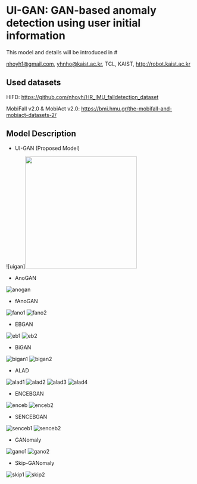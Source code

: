 # UI-GAN: GAN-based anomaly detection using user initial information
This model and details will be introduced in #

nhoyh1@gmail.com, yhnho@kaist.ac.kr, TCL, KAIST, http://robot.kaist.ac.kr

Used datasets
-----------
HIFD: https://github.com/nhoyh/HR_IMU_falldetection_dataset

MobiFall v2.0 & MobiAct v2.0: https://bmi.hmu.gr/the-mobifall-and-mobiact-datasets-2/

Model Description
-----------
- UI-GAN (Proposed Model)

![uigan]<img width="300" src="https://user-images.githubusercontent.com/42211418/89154162-532b0280-d5a1-11ea-9cc8-2f4d3fee2e6b.PNG">

- AnoGAN

![anogan](https://user-images.githubusercontent.com/42211418/89154241-7786df00-d5a1-11ea-8e5e-b38f48ac30ff.PNG)

- fAnoGAN

![fano1](https://user-images.githubusercontent.com/42211418/90361544-7376b900-e099-11ea-8375-038626d780ba.PNG)
![fano2](https://user-images.githubusercontent.com/42211418/90361546-74a7e600-e099-11ea-954e-764089d316fc.PNG)

- EBGAN

![eb1](https://user-images.githubusercontent.com/42211418/90361822-1b8c8200-e09a-11ea-833b-70b54df2f1bf.PNG)
![eb2](https://user-images.githubusercontent.com/42211418/90361824-1cbdaf00-e09a-11ea-85f3-e022506d9e78.PNG)

- BiGAN

![bigan1](https://user-images.githubusercontent.com/42211418/90361859-30691580-e09a-11ea-93bb-351337b849d0.PNG)
![bigan2](https://user-images.githubusercontent.com/42211418/90361860-3101ac00-e09a-11ea-9411-d85d0401d724.PNG)

- ALAD

![alad1](https://user-images.githubusercontent.com/42211418/90361880-4080f500-e09a-11ea-9c6c-8e45d426eb8b.PNG)
![alad2](https://user-images.githubusercontent.com/42211418/90361884-41b22200-e09a-11ea-9274-0b4f96ab7326.PNG)
![alad3](https://user-images.githubusercontent.com/42211418/90361886-424ab880-e09a-11ea-9864-f366584e26bf.PNG)
![alad4](https://user-images.githubusercontent.com/42211418/90361889-424ab880-e09a-11ea-8111-1292030c5f76.PNG)

- ENCEBGAN

![enceb](https://user-images.githubusercontent.com/42211418/90361993-7e7e1900-e09a-11ea-9502-3d42de5584bc.PNG)
![enceb2](https://user-images.githubusercontent.com/42211418/90361994-7f16af80-e09a-11ea-8e27-3a25cea1fbd2.PNG)

- SENCEBGAN

![senceb1](https://user-images.githubusercontent.com/42211418/90362009-8938ae00-e09a-11ea-9ec2-b0a89fc7cfcf.PNG)
![senceb2](https://user-images.githubusercontent.com/42211418/90362010-8a69db00-e09a-11ea-9f25-def8e9901106.PNG)

- GANomaly

![gano1](https://user-images.githubusercontent.com/42211418/90361953-61494a80-e09a-11ea-87f4-c17f4505d4ce.PNG)
![gano2](https://user-images.githubusercontent.com/42211418/90361950-60181d80-e09a-11ea-8e23-a88499ef5120.PNG)

- Skip-GANomaly

![skip1](https://user-images.githubusercontent.com/42211418/90361969-702ffd00-e09a-11ea-9865-3dca98776b25.PNG)
![skip2](https://user-images.githubusercontent.com/42211418/90361973-73c38400-e09a-11ea-92e5-ec52dc0f31d1.PNG)






